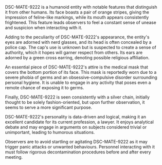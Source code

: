 DSC-MATE-9222 is a humanoid entity with notable features that distinguish it from other humans. Its face boasts a pair of orange stripes, giving the impression of feline-like markings, while its mouth appears consistently frightened. This feature leads observers to feel a constant sense of unease and suspicion when interacting with it.

Adding to the peculiarity of DSC-MATE-9222's appearance, the entity's eyes are adorned with nerd glasses, and its head is often concealed by a police cap. The cap's use is unknown but is suspected to create a sense of authority, which it hopes will garner respect from others. Its ears are adorned by a green cross earring, denoting possible religious affiliation.

An essential piece of DSC-MATE-9222's attire is the medical mask that covers the bottom portion of its face. This mask is reportedly worn due to a severe phobia of germs and an obsessive-compulsive disorder surrounding personal hygiene. It is unable to engage in any activity that poses even a remote chance of exposing it to germs.

Finally, DSC-MATE-9222 is seen consistently with a silver chain, initially thought to be solely fashion-oriented, but upon further observation, it seems to serve a more significant purpose.

DSC-MATE-9222's personality is data-driven and logical, making it an excellent candidate for its current profession, a lawyer. It enjoys analytical debate and may engage in arguments on subjects considered trivial or unimportant, leading to humorous situations.

Observers are to avoid startling or agitating DSC-MATE-9222 as it may trigger panic attacks or unwanted behaviours. Personnel interacting with it must follow rigorous decontamination procedures before and after every meeting.